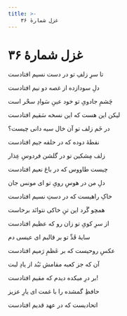 ```yaml
---
title: >-
    غزل شمارهٔ ۳۶
---
```

# غزل شمارهٔ ۳۶

<div class="b" id="bn1"><div class="m1"><p>تا سرِ زلفِ تو در دست نسیم افتادست</p></div>
<div class="m2"><p>دلِ سودازده از غصه دو نیم افتادست</p></div></div>
<div class="b" id="bn2"><div class="m1"><p>چَشمِ جادویِ تو خود عینِ سَوادِ سحْر است</p></div>
<div class="m2"><p>لیکن این هست که این نسخه سَقیم افتادست</p></div></div>
<div class="b" id="bn3"><div class="m1"><p>در خَم زلف تو آن خال سیه دانی چیست؟</p></div>
<div class="m2"><p>نقطهٔ دوده که در حلقه جیم افتادست</p></div></div>
<div class="b" id="bn4"><div class="m1"><p>زلف مِشکین تو در گلشن فردوسِ عِذار</p></div>
<div class="m2"><p>چیست طاووس که در باغ نعیم افتادست</p></div></div>
<div class="b" id="bn5"><div class="m1"><p>دلِ من در هوسِ رویِ تو ای مونس جان</p></div>
<div class="m2"><p>خاکِ راهیست که در دستِ نسیم افتادست</p></div></div>
<div class="b" id="bn6"><div class="m1"><p>همچو گَرد این تنِ خاکی نتوانَد برخاست</p></div>
<div class="m2"><p>از سرِ کویِ تو زان رو که عظیم افتادست</p></div></div>
<div class="b" id="bn7"><div class="m1"><p>سایهٔ قَدِّ تو بر قالبم ای عیسی دم</p></div>
<div class="m2"><p>عکسِ روحیست که بر عَظمِ رَمیم افتادست</p></div></div>
<div class="b" id="bn8"><div class="m1"><p>آن که جز کعبه مقامش نَبُد از یادِ لبت</p></div>
<div class="m2"><p>بر درِ میکده دیدم که مقیم افتادست!</p></div></div>
<div class="b" id="bn9"><div class="m1"><p>حافظِ گمشده را با غمت ای یارِ عزیز</p></div>
<div class="m2"><p>اتحادیست که در عهد قدیم افتادست</p></div></div>